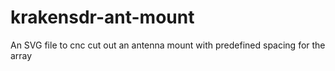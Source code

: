 # krakensdr-ant-mount
An SVG file to cnc cut out an antenna mount with predefined spacing for the array
